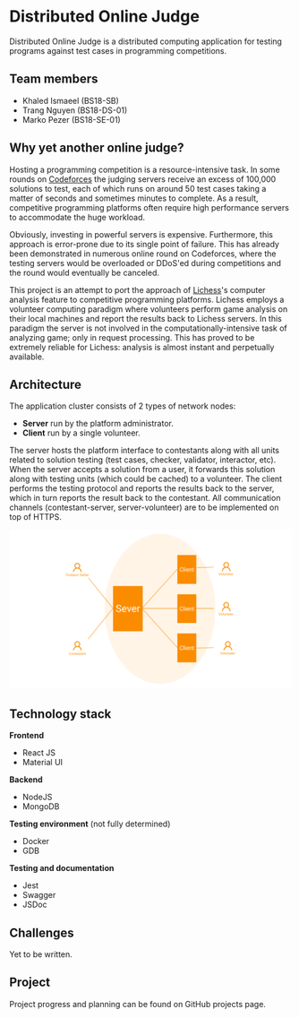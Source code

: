 # Distributed Online Judge

Distributed Online Judge is a distributed computing application for testing programs against test cases in programming competitions.

## Team members

- Khaled Ismaeel (BS18-SB)
- Trang Nguyen (BS18-DS-01)
- Marko Pezer (BS18-SE-01)

## Why yet another online judge?

Hosting a programming competition is a resource-intensive task. In some rounds on [Codeforces](codeforces.com) the judging servers receive an excess of 100,000 solutions to test, each of which runs on around 50 test cases taking a matter of seconds and sometimes minutes to complete. As a result, competitive programming platforms often require high performance servers to accommodate the huge workload.

Obviously, investing in powerful servers is expensive. Furthermore, this approach is error-prone due to its single point of failure. This has already been demonstrated in numerous online round on Codeforces, where the testing servers would be overloaded or DDoS'ed during competitions and the round would eventually be canceled.

This project is an attempt to port the approach of [Lichess](lichess.org)'s computer analysis feature to competitive programming platforms. Lichess employs a volunteer computing paradigm where volunteers perform game analysis on their local machines and report the results back to Lichess servers. In this paradigm the server is not involved in the computationally-intensive task of analyzing game; only in request processing. This has proved to be extremely reliable for Lichess: analysis is almost instant and perpetually available.

## Architecture

The application cluster consists of 2 types of network nodes:

- **Server** run by the platform administrator.
- **Client** run by a single volunteer.

The server hosts the platform interface to contestants along with all units related to solution testing (test cases, checker, validator, interactor, etc). When the server accepts a solution from a user, it forwards this solution along with testing units (which could be cached) to a volunteer. The client performs the testing protocol and reports the results back to the server, which in turn reports the result back to the contestant. All communication channels (contestant-server, server-volunteer) are to be implemented on top of HTTPS.

![Test Image 1](images/structure.PNG)

## Technology stack

**Frontend**

- React JS
- Material UI

**Backend**

- NodeJS
- MongoDB

**Testing environment** (not fully determined)

- Docker
- GDB

**Testing and documentation**

- Jest
- Swagger
- JSDoc

## Challenges

Yet to be written.

## Project

Project progress and planning can be found on GitHub projects page.
